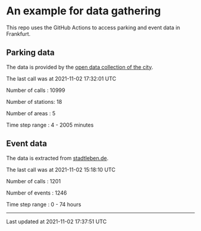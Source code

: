 # An example for data gathering

This repo uses the GitHub Actions to access parking and event data in Frankfurt.

## Parking data
The data is provided by the [open data collection of the city](https://www.offenedaten.frankfurt.de/).

The last call was at 2021-11-02 17:32:01 UTC

Number of calls   : 10999

Number of stations:    18

Number of areas   :     5

Time step range   :     4 -  2005 minutes


## Event data
The data is extracted from [stadtleben.de](https://stadtleben.de/frankfurt/).

The last call was at 2021-11-02 15:18:10 UTC

Number of calls   : 1201

Number of events  : 1246

Time step range   :    0 -   74 hours


----

Last updated at 2021-11-02 17:37:51 UTC
